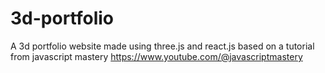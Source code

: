 # 3d-portfolio
A 3d portfolio website made using three.js and react.js based on a tutorial from javascript mastery https://www.youtube.com/@javascriptmastery
